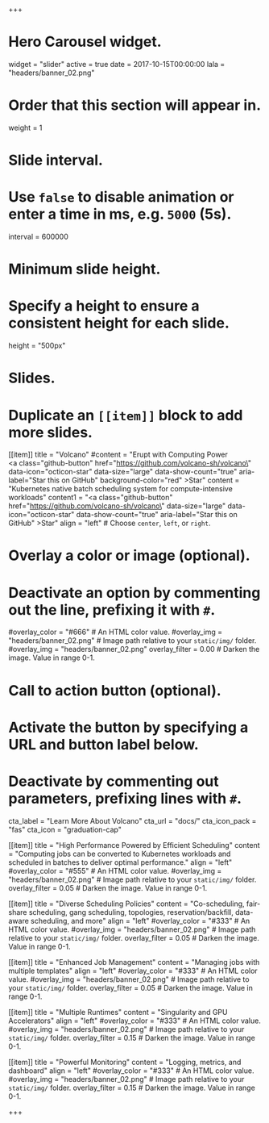 +++
# Hero Carousel widget.
widget = "slider"
active = true
date = 2017-10-15T00:00:00
lala = "headers/banner_02.png"

# Order that this section will appear in.
weight = 1

# Slide interval.
# Use `false` to disable animation or enter a time in ms, e.g. `5000` (5s).
interval = 600000

# Minimum slide height.
# Specify a height to ensure a consistent height for each slide.
height = "500px"

# Slides.
# Duplicate an `[[item]]` block to add more slides.
[[item]]
  title = "Volcano"
  #content = "Erupt with Computing Power <br /> <a class=\"github-button\" href=\"https://github.com/volcano-sh/volcano\" data-icon=\"octicon-star\" data-size=\"large\" data-show-count=\"true\" aria-label=\"Star this on GitHub\" background-color=\"red\"  >Star</a>"
  content = "Kubernetes native batch scheduling system for compute-intensive workloads"
  content1 = "<a class=\"github-button\" href=\"https://github.com/volcano-sh/volcano\"  data-size=\"large\" data-icon=\"octicon-star\" data-show-count=\"true\" aria-label=\"Star this on GitHub\"  >Star</a>"
  align = "left"  # Choose `center`, `left`, or `right`.

  # Overlay a color or image (optional).
  #   Deactivate an option by commenting out the line, prefixing it with `#`.
  #overlay_color = "#666"  # An HTML color value.
  #overlay_img = "headers/banner_02.png"  # Image path relative to your `static/img/` folder.
  #overlay_img = "headers/banner_02.png"
  overlay_filter = 0.00  # Darken the image. Value in range 0-1.

  # Call to action button (optional).
  #   Activate the button by specifying a URL and button label below.
  #   Deactivate by commenting out parameters, prefixing lines with `#`.
  cta_label = "Learn More About Volcano"
  cta_url = "docs/"
  cta_icon_pack = "fas"
  cta_icon = "graduation-cap"

[[item]]
  title = "High Performance Powered by Efficient Scheduling"
  content = "Computing jobs can be converted to Kubernetes workloads and scheduled in batches to deliver optimal performance."
  align = "left"
  #overlay_color = "#555"  # An HTML color value.
  #overlay_img = "headers/banner_02.png"  # Image path relative to your `static/img/` folder.
  overlay_filter = 0.05  # Darken the image. Value in range 0-1.

[[item]]
  title = "Diverse Scheduling Policies"
  content = "Co-scheduling, fair-share scheduling, gang scheduling, topologies, reservation/backfill, data-aware scheduling, and more"
  align = "left"
  #overlay_color = "#333"  # An HTML color value.
  #overlay_img = "headers/banner_02.png"  # Image path relative to your `static/img/` folder.
  overlay_filter = 0.05  # Darken the image. Value in range 0-1.
  
[[item]]
  title = "Enhanced Job Management"
  content = "Managing jobs with multiple templates"
  align = "left"
  #overlay_color = "#333"  # An HTML color value.
  #overlay_img = "headers/banner_02.png"  # Image path relative to your `static/img/` folder.
  overlay_filter = 0.05  # Darken the image. Value in range 0-1.

[[item]]
  title = "Multiple Runtimes"
  content = "Singularity and GPU Accelerators"
  align = "left"
  #overlay_color = "#333"  # An HTML color value.
  #overlay_img = "headers/banner_02.png"  # Image path relative to your `static/img/` folder.
  overlay_filter = 0.15  # Darken the image. Value in range 0-1.

[[item]]
  title = "Powerful Monitoring"
  content = "Logging, metrics, and dashboard"
  align = "left"
  #overlay_color = "#333"  # An HTML color value.
  #overlay_img = "headers/banner_02.png"  # Image path relative to your `static/img/` folder.
  overlay_filter = 0.15 # Darken the image. Value in range 0-1.

+++

<!-- <div class="mt-3">
  <a class="github-button" href="https://github.com/volcano-sh/volcano" data-icon="octicon-star" data-size="large" data-show-count="true" aria-label="Star this on GitHub">Star</a>
</div>
<script async defer src="https://buttons.github.io/buttons.js"></script>
 -->